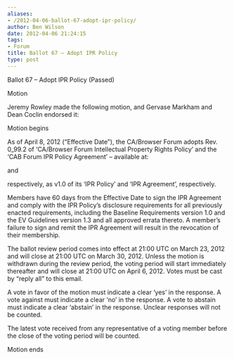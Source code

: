 ```yaml
---
aliases:
- /2012-04-06-ballot-67-adopt-ipr-policy/
author: Ben Wilson
date: 2012-04-06 21:24:15
tags:
- Forum
title: Ballot 67 – Adopt IPR Policy
type: post
---
```


Ballot 67 – Adopt IPR Policy (Passed)

Motion

Jeremy Rowley made the following motion, and Gervase Markham and Dean Coclin endorsed it:

Motion begins

As of April 8, 2012 (“Effective Date”), the CA/Browser Forum adopts Rev. 0_99.2 of ‘CA/Browser Forum Intellectual Property Rights Policy’ and the ‘CAB Forum IPR Policy Agreement’ – available at:

and

respectively, as v1.0 of its ‘IPR Policy’ and ‘IPR Agreement’, respectively.

Members have 60 days from the Effective Date to sign the IPR Agreement and comply with the IPR Policy’s disclosure requirements for all previously enacted requirements, including the Baseline Requirements version 1.0 and the EV Guidelines version 1.3 and all approved errata thereto. A member’s failure to sign and remit the IPR Agreement will result in the revocation of their membership.

The ballot review period comes into effect at 21:00 UTC on March 23, 2012 and will close at 21:00 UTC on March 30, 2012. Unless the motion is withdrawn during the review period, the voting period will start immediately thereafter and will close at 21:00 UTC on April 6, 2012. Votes must be cast by “reply all” to this email.

A vote in favor of the motion must indicate a clear ‘yes’ in the response. A vote against must indicate a clear ‘no’ in the response. A vote to abstain must indicate a clear ‘abstain’ in the response. Unclear responses will not be counted.

The latest vote received from any representative of a voting member before the close of the voting period will be counted.

Motion ends
